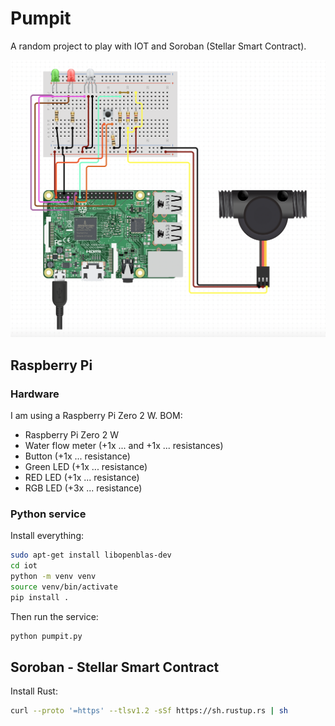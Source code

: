 # Pumpit

A random project to play with IOT and Soroban (Stellar Smart Contract).

![iot/diagram.png](iot/diagram.png)

## Raspberry Pi

### Hardware

I am using a Raspberry Pi Zero 2 W. BOM:

- Raspberry Pi Zero 2 W
- Water flow meter (+1x ... and +1x ... resistances)
- Button (+1x ... resistance)
- Green LED (+1x ... resistance)
- RED LED (+1x ... resistance)
- RGB LED (+3x ... resistance)

### Python service

Install everything:
```bash
sudo apt-get install libopenblas-dev
cd iot
python -m venv venv
source venv/bin/activate
pip install .
```

Then run the service:

```bash
python pumpit.py
```

## Soroban - Stellar Smart Contract

Install Rust:
```bash
curl --proto '=https' --tlsv1.2 -sSf https://sh.rustup.rs | sh
```
